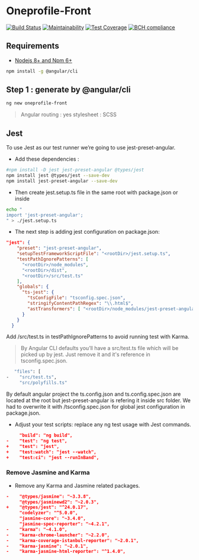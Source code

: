 # Oneprofile-Front

[![Build Status](https://travis-ci.org/newlight77/oneprofile-front.svg?branch=master)](https://travis-ci.org/newlight77/oneprofile-front)
[![Maintainability](https://api.codeclimate.com/v1/badges/14863fb04fa26fb114db/maintainability)](https://codeclimate.com/github/newlight77/oneprofile-front/maintainability)
[![Test Coverage](https://api.codeclimate.com/v1/badges/14863fb04fa26fb114db/test_coverage)](https://codeclimate.com/github/newlight77/oneprofile-front/test_coverage)
[![BCH compliance](https://bettercodehub.com/edge/badge/newlight77/oneprofile-front?branch=master)](https://bettercodehub.com/)

## Requirements

- [Nodejs 8+ and Npm 6+](https://nodejs.org/en/download/)

```sh
npm install -g @angular/cli
```

## Step 1 : generate by @angular/cli

```sh
ng new oneprofile-front
```

> Angular routing : yes
> stylesheet : SCSS

## Jest

To use Jest as our test runner we’re going to use jest-preset-angular.

- Add these dependencies :

```sh
#npm install -D jest jest-preset-angular @types/jest
npm install jest @types/jest --save-dev
npm install jest-preset-angular --save-dev
```

- Then create jest.setup.ts file in the same root with package.json or inside 

```sh
echo "
import 'jest-preset-angular';
" > ./jest.setup.ts
```

- The next step is adding jest configuration on package.json:

```json
"jest": {
    "preset": "jest-preset-angular",
    "setupTestFrameworkScriptFile": "<rootDir>/jest.setup.ts",
    "testPathIgnorePatterns": [
      "<rootDir>/node_modules",
      "<rootDir>/dist",
      "<rootDir>/src/test.ts"
    ],
    "globals": {
      "ts-jest": {
        "tsConfigFile": "tsconfig.spec.json",
        "stringifyContentPathRegex": "\\.html$",
        "astTransformers": [ "<rootDir>/node_modules/jest-preset-angular/InlineHtmlStripStylesTransformer"]
      }
    }
  }
```

Add <rootDir>/src/test.ts in testPathIgnorePatterns to avoid running test with Karma.

>By Angular CLI defaults you’ll have a src/test.ts file which will be picked up by jest. Just remove it and it's reference in tsconfig.spec.json.

```sh
   "files": [
-    "src/test.ts",
     "src/polyfills.ts"
```

By default angular project the ts.config.json and ts.config.spec.json are located at the root but jest-preset-angular is refering it inside src folder. We had to overwrite it with <rootDir>/tsconfig.spec.json for global jest configuration in package.json.

- Adjust your test scripts: replace any ng test usage with Jest commands.

```json
     "build": "ng build",
-    "test": "ng test",
+    "test": "jest",
+    "test:watch": "jest --watch",
+    "test:ci": "jest --runInBand",
```

### Remove Jasmine and Karma 

- Remove any Karma and Jasmine related packages.

```json
-    "@types/jasmine": "~3.3.8",
     "@types/jasminewd2": "~2.0.3",
+    "@types/jest": "^24.0.17",
     "codelyzer": "^5.0.0",
     "jasmine-core": "~3.4.0",
     "jasmine-spec-reporter": "~4.2.1",
-    "karma": "~4.1.0",
-    "karma-chrome-launcher": "~2.2.0",
-    "karma-coverage-istanbul-reporter": "~2.0.1",
-    "karma-jasmine": "~2.0.1",
-    "karma-jasmine-html-reporter": "^1.4.0",
```
